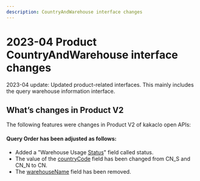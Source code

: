 ```yaml
---
description: CountryAndWarehouse interface changes
---
```


# 2023-04 Product CountryAndWarehouse interface changes

2023-04 update: Updated product-related interfaces. This mainly includes the query warehouse information interface.

## What’s changes in Product V2

The following features were changes in Product V2 of kakaclo open APIs:

#### Query Order has been adjusted as follows:

* Added a "Warehouse Usage [Status](../admin-api/api-reference/countryandwarehouse.md)" field called status.
* The value of the [countryCode](../admin-api/api-reference/countryandwarehouse.md) field has been changed from CN\_S and CN\_N to CN.
* The [warehouseName](../admin-api/api-reference/countryandwarehouse.md) field has been removed.
